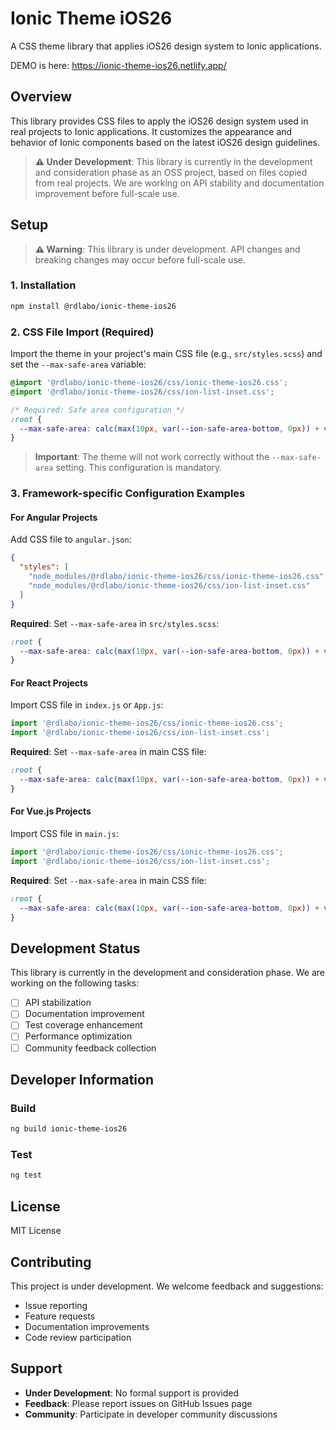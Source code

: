 # Ionic Theme iOS26

A CSS theme library that applies iOS26 design system to Ionic applications.

DEMO is here: https://ionic-theme-ios26.netlify.app/

## Overview

This library provides CSS files to apply the iOS26 design system used in real projects to Ionic applications. It customizes the appearance and behavior of Ionic components based on the latest iOS26 design guidelines.

> **⚠️ Under Development**: This library is currently in the development and consideration phase as an OSS project, based on files copied from real projects. We are working on API stability and documentation improvement before full-scale use.


## Setup

> **⚠️ Warning**: This library is under development. API changes and breaking changes may occur before full-scale use.

### 1. Installation

```bash
npm install @rdlabo/ionic-theme-ios26
```

### 2. CSS File Import (Required)

Import the theme in your project's main CSS file (e.g., `src/styles.scss`) and set the `--max-safe-area` variable:

```scss
@import '@rdlabo/ionic-theme-ios26/css/ionic-theme-ios26.css';
@import '@rdlabo/ionic-theme-ios26/css/ion-list-inset.css';

/* Required: Safe area configuration */
:root {
  --max-safe-area: calc(max(10px, var(--ion-safe-area-bottom, 0px)) + var(--admob-safe-area, 0px));
}
```

> **Important**: The theme will not work correctly without the `--max-safe-area` setting. This configuration is mandatory.

### 3. Framework-specific Configuration Examples

#### For Angular Projects

Add CSS file to `angular.json`:

```json
{
  "styles": [
    "node_modules/@rdlabo/ionic-theme-ios26/css/ionic-theme-ios26.css",
    "node_modules/@rdlabo/ionic-theme-ios26/css/ion-list-inset.css"
  ]
}
```

**Required**: Set `--max-safe-area` in `src/styles.scss`:

```scss
:root {
  --max-safe-area: calc(max(10px, var(--ion-safe-area-bottom, 0px)) + var(--admob-safe-area, 0px));
}
```

#### For React Projects

Import CSS file in `index.js` or `App.js`:

```javascript
import '@rdlabo/ionic-theme-ios26/css/ionic-theme-ios26.css';
import '@rdlabo/ionic-theme-ios26/css/ion-list-inset.css';
```

**Required**: Set `--max-safe-area` in main CSS file:

```css
:root {
  --max-safe-area: calc(max(10px, var(--ion-safe-area-bottom, 0px)) + var(--admob-safe-area, 0px));
}
```

#### For Vue.js Projects

Import CSS file in `main.js`:

```javascript
import '@rdlabo/ionic-theme-ios26/css/ionic-theme-ios26.css';
import '@rdlabo/ionic-theme-ios26/css/ion-list-inset.css';
```

**Required**: Set `--max-safe-area` in main CSS file:

```css
:root {
  --max-safe-area: calc(max(10px, var(--ion-safe-area-bottom, 0px)) + var(--admob-safe-area, 0px));
}
```


## Development Status

This library is currently in the development and consideration phase. We are working on the following tasks:

- [ ] API stabilization
- [ ] Documentation improvement
- [ ] Test coverage enhancement
- [ ] Performance optimization
- [ ] Community feedback collection

## Developer Information

### Build

```bash
ng build ionic-theme-ios26
```

### Test

```bash
ng test
```

## License

MIT License

## Contributing

This project is under development. We welcome feedback and suggestions:

- Issue reporting
- Feature requests
- Documentation improvements
- Code review participation

## Support

- **Under Development**: No formal support is provided
- **Feedback**: Please report issues on GitHub Issues page
- **Community**: Participate in developer community discussions
